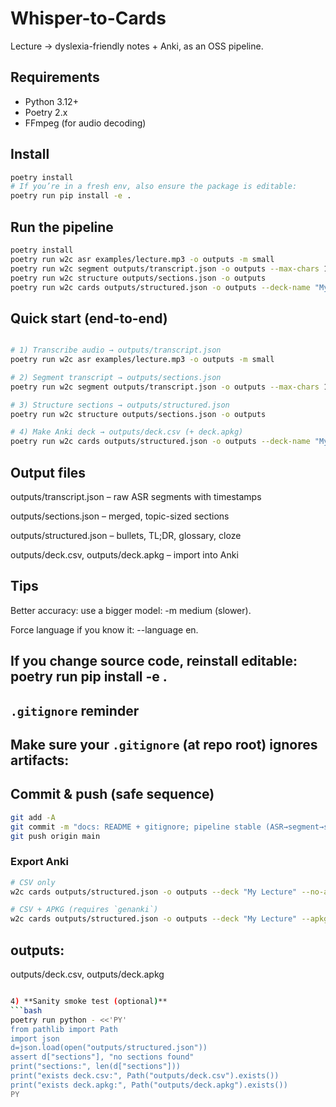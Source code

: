 # Whisper-to-Cards
Lecture → dyslexia-friendly notes + Anki, as an OSS pipeline.

## Requirements
- Python 3.12+
- Poetry 2.x
- FFmpeg (for audio decoding)

## Install
```bash
poetry install
# If you’re in a fresh env, also ensure the package is editable:
poetry run pip install -e .
```

## Run the pipeline
```bash
poetry install
poetry run w2c asr examples/lecture.mp3 -o outputs -m small
poetry run w2c segment outputs/transcript.json -o outputs --max-chars 1200
poetry run w2c structure outputs/sections.json -o outputs
poetry run w2c cards outputs/structured.json -o outputs --deck-name "My Lecture Deck"
```

## Quick start (end-to-end)

```bash

# 1) Transcribe audio → outputs/transcript.json
poetry run w2c asr examples/lecture.mp3 -o outputs -m small

# 2) Segment transcript → outputs/sections.json
poetry run w2c segment outputs/transcript.json -o outputs --max-chars 1200

# 3) Structure sections → outputs/structured.json
poetry run w2c structure outputs/sections.json -o outputs

# 4) Make Anki deck → outputs/deck.csv (+ deck.apkg)
poetry run w2c cards outputs/structured.json -o outputs --deck-name "My Lecture Deck"
```

## Output files
outputs/transcript.json – raw ASR segments with timestamps

outputs/sections.json – merged, topic-sized sections

outputs/structured.json – bullets, TL;DR, glossary, cloze

outputs/deck.csv, outputs/deck.apkg – import into Anki

## Tips

Better accuracy: use a bigger model: -m medium (slower).

Force language if you know it: --language en.

If you change source code, reinstall editable: poetry run pip install -e .
---

## `.gitignore` reminder
Make sure your `.gitignore` (at repo root) ignores artifacts:
---

## Commit & push (safe sequence)
```bash
git add -A
git commit -m "docs: README + gitignore; pipeline stable (ASR→segment→structure→Anki)"
git push origin main
```

### Export Anki
```bash
# CSV only
w2c cards outputs/structured.json -o outputs --deck "My Lecture" --no-apkg

# CSV + APKG (requires `genanki`)
w2c cards outputs/structured.json -o outputs --deck "My Lecture" --apkg
```

## outputs: 
outputs/deck.csv, outputs/deck.apkg
```bash

4) **Sanity smoke test (optional)**
```bash
poetry run python - <<'PY'
from pathlib import Path
import json
d=json.load(open("outputs/structured.json"))
assert d["sections"], "no sections found"
print("sections:", len(d["sections"]))
print("exists deck.csv:", Path("outputs/deck.csv").exists())
print("exists deck.apkg:", Path("outputs/deck.apkg").exists())
PY
```

